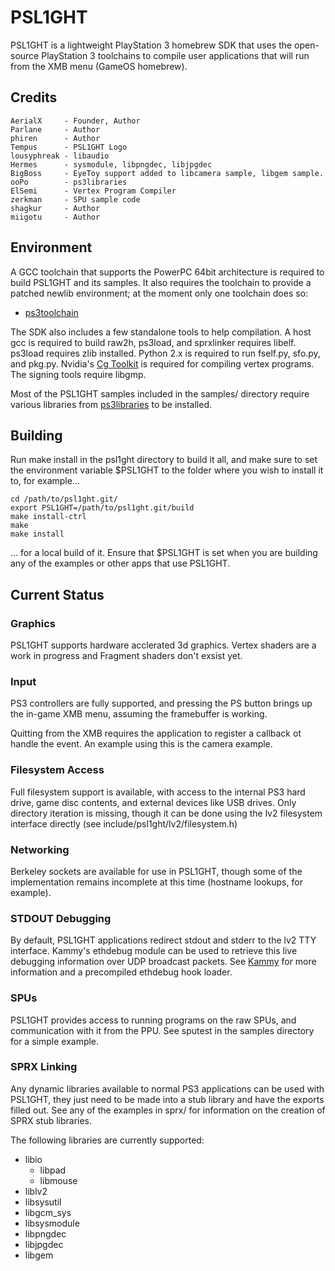 PSL1GHT
=======

PSL1GHT is a lightweight PlayStation 3 homebrew SDK that uses the open-source
PlayStation 3 toolchains to compile user applications that will run from the
XMB menu (GameOS homebrew).


Credits
-------

    AerialX     - Founder, Author
    Parlane     - Author
    phiren      - Author
    Tempus      - PSL1GHT Logo
    lousyphreak - libaudio
    Hermes      - sysmodule, libpngdec, libjpgdec
    BigBoss     - EyeToy support added to libcamera sample, libgem sample.
    ooPo        - ps3libraries
    ElSemi      - Vertex Program Compiler
    zerkman     - SPU sample code
    shagkur     - Author
    miigotu     - Author


Environment
-----------

A GCC toolchain that supports the PowerPC 64bit architecture is required to
build PSL1GHT and its samples. It also requires the toolchain to provide
a patched newlib environment; at the moment only one toolchain does so:

* [ps3toolchain](http://github.com/ps3dev/ps3toolchain)

The SDK also includes a few standalone tools to help compilation. A host gcc
is required to build raw2h, ps3load, and sprxlinker requires libelf. ps3load
requires zlib installed. Python 2.x is required to run fself.py, sfo.py, and
pkg.py. Nvidia's [Cg Toolkit](http://developer.nvidia.com/object/cg_toolkit.html)
is required for compiling vertex programs. The signing tools require libgmp.

Most of the PSL1GHT samples included in the samples/ directory require various
libraries from [ps3libraries](http://github.com/ps3dev/ps3libraries) to be
installed.


Building
--------

Run make install in the psl1ght directory to build it all, and make sure to
set the environment variable $PSL1GHT to the folder where you wish to
install it to, for example...

    cd /path/to/psl1ght.git/
    export PSL1GHT=/path/to/psl1ght.git/build
    make install-ctrl
    make
    make install

... for a local build of it. Ensure that $PSL1GHT is set when you are
building any of the examples or other apps that use PSL1GHT.


Current Status
--------------

### Graphics

PSL1GHT supports hardware acclerated 3d graphics.
Vertex shaders are a work in progress and Fragment shaders don't exsist yet.

### Input

PS3 controllers are fully supported, and pressing the PS button brings up the
in-game XMB menu, assuming the framebuffer is working.

Quitting from the XMB requires the application to register a callback ot handle the event. An example using this is the camera example.

### Filesystem Access

Full filesystem support is available, with access to the internal PS3 hard
drive, game disc contents, and external devices like USB drives. Only directory
iteration is missing, though it can be done using the lv2 filesystem interface
directly (see include/psl1ght/lv2/filesystem.h)

### Networking

Berkeley sockets are available for use in PSL1GHT, though some of the
implementation remains incomplete at this time (hostname lookups, for example).

### STDOUT Debugging

By default, PSL1GHT applications redirect stdout and stderr to the lv2 TTY
interface. Kammy's ethdebug module can be used to retrieve this live debugging
information over UDP broadcast packets.
See [Kammy](http://github.com/AerialX/Kammy) for more information and a
precompiled ethdebug hook loader.

### SPUs

PSL1GHT provides access to running programs on the raw SPUs, and communication
with it from the PPU. See sputest in the samples directory for a simple
example.

### SPRX Linking

Any dynamic libraries available to normal PS3 applications can be used with
PSL1GHT, they just need to be made into a stub library and have the exports
filled out. See any of the examples in sprx/ for information on the
creation of SPRX stub libraries.

The following libraries are currently supported:

* libio
    * libpad
    * libmouse
* liblv2
* libsysutil
* libgcm_sys
* libsysmodule
* libpngdec
* libjpgdec
* libgem

